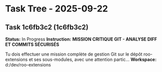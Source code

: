 # Task Tree - 2025-09-22

## Task 1c6fb3c2 (1c6fb3c2)
**Status:** In Progress
**Instruction:** <task>
**MISSION CRITIQUE GIT - ANALYSE DIFF ET COMMITS SÉCURISÉS**

Tu dois effectuer une mission complète de gestion Git sur le dépôt roo-extensions et ses sous-modules, avec une attention partic...
**Workspace:** d:/dev/roo-extensions

